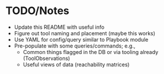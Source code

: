 TODO/Notes
==========
- Update this README with useful info
- Figure out tool naming and placement (maybe this works)
- Use YAML for config/query similar to Playbook module
- Pre-populate with some queries/commands; e.g.,
  - Common things flagged in the DB or via tooling already (ToolObservations)
  - Useful views of data (reachability matrices)
